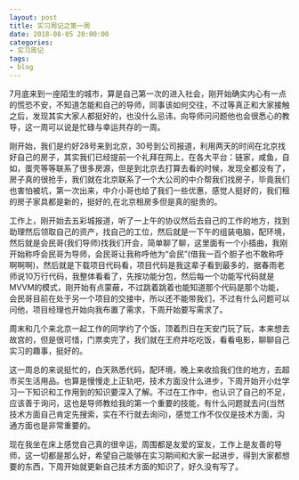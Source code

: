 ```yaml
---
layout: post
title: 实习周记之第一周
date: 2018-08-05 20:00:00
categories: 
- 实习周记
tags:
- blog
---  
```

7月底来到一座陌生的城市，算是自己第一次的进入社会，刚开始确实内心有一点的慌恐不安，不知道怎能和自己的导师，同事该如何交往，不过等真正和大家接触之后，发现其实大家人都挺好的，也没什么忌讳，向导师问问题他也会很悉心的教导，这一周可以说是忙碌与幸运共存的一周。

刚开始，我们是约好28号来到北京，30号到公司报道，利用两天的时间在北京找好自己的房子，其实我们已经提前一个礼拜在网上，在各大平台：链家，咸鱼，自如，蛋壳等等联系了很多房源，但是到北京去打算去看的时候，发现全都没有了，房子真的很抢手，我们就在北京联系了一个大公司的中介帮我们找房子，毕竟我们也害怕被坑，第一次出来，中介小哥也给了我们一些优惠，感觉人挺好的，我们租的房子家具都是新的，挺好的,在北京租房多但是真的挺贵的。  

工作上，刚开始去五彩城报道，听了一上午的协议然后去自己的工作的地方，找到助理然后领取自己的资产，找自己的工位，然后就是一下午的组装电脑，配环境，然后就是会民哥(我们导师)找我们开会，简单聊了聊，这里面有一个小插曲，我刚开始称呼会民哥为导师，会民哥让我称呼他为“会民”(借我一百个胆子也不敢称呼啊啊啊)，然后就是下载项目代码看，项目代码是我这辈子看到最多的，据春雨老师说10万行代码，我整体看看了，先按功能分包，然后每一个功能写代码就是MVVM的模式，刚开始有点蒙蔽，不过跳着跳着也能知道那个代码是那个功能，会民哥目前在处于另一个项目的交接中，所以还不能带我们，不过有什么问题可以问他，项目经理也开始向我布置了需求，下周开始要写需求了。  

周末和几个来北京一起工作的同学约了个饭，顶着烈日在天安门玩了玩，本来想去故宫的，但是很可惜，门票卖完了，我们就在王府井吃吃饭，看看电影，聊聊自己实习的趣事，挺好的。

这一周总的来说挺忙的，白天熟悉代码，配环境，晚上来收拾我们住的地方，去超市买生活用品。也算是慢慢走上正轨吧，技术方面没什么进步，下周开始开小灶学习一下知识和工作用到的知识要深入了解。不过在工作中，也认识了自己的不足，应该善于询问，这也是导师教给我的第一个重要的技能，有什么问题就去问(当然技术方面自己肯定先搜索，实在不行就去询问)，感觉工作不仅仅是技术方面，沟通方面也是非常重要的。

现在我坐在床上感觉自己真的很辛运，周围都是友爱的室友，工作上是友善的导师，这一切都是那么好，希望自己能够在实习期间和大家一起进步，得到大家都想要的东西，下周开始就更新自己技术方面的知识了，好久没有写了。